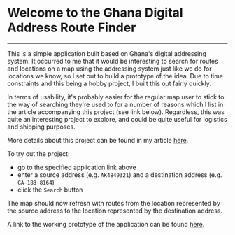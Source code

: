 # Welcome to the Ghana Digital Address Route Finder

<hr>

This is a simple application built based on Ghana's digital addressing system. It occurred to me that it would be interesting to search for routes and locations on a map using the addressing system just like we do for locations we know, so I set out to build a prototype of the idea. Due to time constraints and this being a hobby project, I built this out fairly quickly.

In terms of usability, it's probably easier for the regular map user to stick to the way of searching they're used to for a number of reasons which I list in the article accompanying this project (see link below). Regardless, this was quite an interesting project to explore, and could be quite useful for logistics and shipping purposes.

More details about this project can be found in my article [here](https://excel-chukwu.netlify.app/2022/11/06/building-a-ghana-digital-address-route-finder/).

To try out the project:

- go to the specified application link above
- enter a source address (e.g. `AK4849321`) and a destination address (e.g. `GA-183-8164`) 
- click the `Search` button

The map should now refresh with routes from the location represented by the source address to the location represented by the destination address.


A link to the working prototype of the application can be found [here](https://starfish-app-8xk6a.ondigitalocean.app/).
